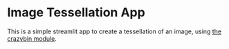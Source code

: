 # Image Tessellation App

This is a simple streamlit app to create a tessellation of an image, using [the crazybin module](https://github.com/Ockenfuss/crazybin).